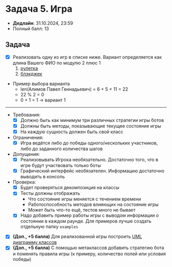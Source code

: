 # Задача 5. Игра

* **Дедлайн**: 31.10.2024, 23:59
* Полный балл: 13

## Задача

- [x] Реализовать одну из игр в списке ниже. Вариант определяется как длина Вашего ФИО по модулю 2 плюс 1
  1. [рулетка](https://ru.wikipedia.org/wiki/%D0%A0%D1%83%D0%BB%D0%B5%D1%82%D0%BA%D0%B0)
  2. [блэкджек](https://ru.wikipedia.org/wiki/%D0%91%D0%BB%D1%8D%D0%BA%D0%B4%D0%B6%D0%B5%D0%BA)
- Пример выбора варианта
  - len(Алимов Павел Геннадьевич) = 6 + 5 + 11 = 22
  - 22 % 2 = 0
  - 0 + 1 = 1 -> вариант 1
-------------------
  - Требования:
    - [x] Должно быть как минимум три различных стратегии игры ботов
    - [x] Должны быть методы, показывающие текущее состояние игры
    - [x] На каждую сущность должен быть свой класс
  - Ограничения:
    - [x] Игра ведётся либо до победы одного/нескольких участников, либо до заданного количества шагов
  - Допущения:
    - [x] Реализовывать Игрока необязательно. Достаточно того, что в игре будут участвовать только боты
    - [x] Графический интерфейс необязателен. Информацию достаточно выводить в консоль
  - Проверка:
    - [x] Будет проверяться декомпозиция на классы
    - [x] Тесты должны отображать
      - Что состояние игры меняется с течением времени
      - Работоспособность методов влияющих на состояние игры
      - Может быть что-то ещё, тестов много не бывает
    - [x] Надо добавить пример работы игры с выводом информации о состоянии в каждом раунде. Для примеров лучше создать отдельную папку `examples`
- [x] **(Доп., +5 балла)** Для реализованной игры построить [UML диаграмму классов](https://en.wikipedia.org/wiki/Class_diagram)
- [x] **(Доп., +5 балла)** С помощью метаклассов добавить стратегию бота и поменять правила игры (к примеру, количество полей или условия победы)
